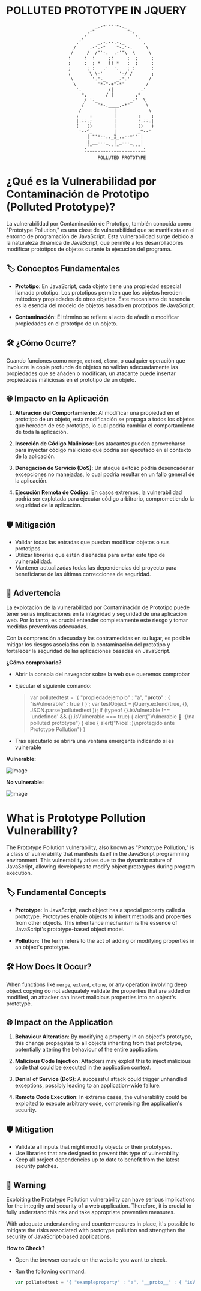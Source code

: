 # POLLUTED PROTOTYPE IN JQUERY
```
                                 _.-*'""'*-._
                              .-"            "-.
                            ,"                  ",
                          .'      _.-.--.-._      ',
                         /     .-'.-"    "-.'-.     \
                        /     /  /"'-.  .-'"\  \     \
                       :     :  :     ;:     ;  ;     ;
                       ;     :  ; *   !! *   :  ;     :
                       ;      ; :   .'  '.   ; :      :
                       :       \ \-'      '-/ /       ;
                        \       '.'-_    _-'.'       /
                         \        '*-"-+"-*'        /
                          '.          /|          .'
                            *,       / |        ,*
                             / '-_            _-'  \
                            /     "*-.____.-*"      \
                           /            |            \
                          :    :        |        ;    ;
                          |.--.;        |        :.--.|
                          (   ()        |        ()   )
                           '--^_        |        _^--'
                              | "'*--.._I_..--*'" |
                              | __..._  | _..._   |
                             .'"      `"'"     ''"'.
                             """""""""""""""""""""""
                                  POLLUTED PROTOTYPE
```
# ¿Qué es la Vulnerabilidad por Contaminación de Prototipo (Polluted Prototype)?

La vulnerabilidad por Contaminación de Prototipo, también conocida como "Prototype Pollution," es una clase de vulnerabilidad que se manifiesta en el entorno de programación de JavaScript. Esta vulnerabilidad surge debido a la naturaleza dinámica de JavaScript, que permite a los desarrolladores modificar prototipos de objetos durante la ejecución del programa.

## 🏷️ Conceptos Fundamentales

- **Prototipo**: En JavaScript, cada objeto tiene una propiedad especial llamada prototipo. Los prototipos permiten que los objetos hereden métodos y propiedades de otros objetos. Este mecanismo de herencia es la esencia del modelo de objetos basado en prototipos de JavaScript.

- **Contaminación**: El término se refiere al acto de añadir o modificar propiedades en el prototipo de un objeto.

## 🛠️ ¿Cómo Ocurre?

Cuando funciones como `merge`, `extend`, `clone`, o cualquier operación que involucre la copia profunda de objetos no validan adecuadamente las propiedades que se añaden o modifican, un atacante puede insertar propiedades maliciosas en el prototipo de un objeto. 

## 🌐 Impacto en la Aplicación

1. **Alteración del Comportamiento**: Al modificar una propiedad en el prototipo de un objeto, esta modificación se propaga a todos los objetos que hereden de ese prototipo, lo cual podría cambiar el comportamiento de toda la aplicación.

2. **Inserción de Código Malicioso**: Los atacantes pueden aprovecharse para inyectar código malicioso que podría ser ejecutado en el contexto de la aplicación.

3. **Denegación de Servicio (DoS)**: Un ataque exitoso podría desencadenar excepciones no manejadas, lo cual podría resultar en un fallo general de la aplicación.

4. **Ejecución Remota de Código**: En casos extremos, la vulnerabilidad podría ser explotada para ejecutar código arbitrario, comprometiendo la seguridad de la aplicación.

## 🛡️ Mitigación

- Validar todas las entradas que puedan modificar objetos o sus prototipos.
- Utilizar librerías que estén diseñadas para evitar este tipo de vulnerabilidad.
- Mantener actualizadas todas las dependencias del proyecto para beneficiarse de las últimas correcciones de seguridad.

## 🚨 Advertencia

La explotación de la vulnerabilidad por Contaminación de Prototipo puede tener serias implicaciones en la integridad y seguridad de una aplicación web. Por lo tanto, es crucial entender completamente este riesgo y tomar medidas preventivas adecuadas.

Con la comprensión adecuada y las contramedidas en su lugar, es posible mitigar los riesgos asociados con la contaminación del prototipo y fortalecer la seguridad de las aplicaciones basadas en JavaScript.

**¿Cómo comprobarlo?**

- Abrir la consola del navegador sobre la web que queremos comprobar
- Ejecutar el siguiente comando:

   > var pollutedtest = '{ "propiedadejemplo" : "a", "__proto__" : { "isVulnerable" : true } }'; var testObject = jQuery.extend(true, {}, JSON.parse(pollutedtest )); if (typeof {}.isVulnerable !== 'undefined' && {}.isVulnerable === true) { alert("Vulnerable 🚨 :(\na polluted prototype") } else { alert("Nice! :)\nprotegido ante Prototype Pollution") }
    
- Tras ejecutarlo se abrirá una ventana emergente indicando si es vulnerable
   
**Vulnerable:**

![image](https://user-images.githubusercontent.com/93614373/175272782-6c8d35cb-a6fd-4713-a97a-6efdd708f43f.png)

**No vulnerable:**

![image](https://user-images.githubusercontent.com/93614373/175272988-f98c1e97-f344-41fd-ae2a-4c0c23722489.png)


# What is Prototype Pollution Vulnerability?

The Prototype Pollution vulnerability, also known as "Prototype Pollution," is a class of vulnerability that manifests itself in the JavaScript programming environment. This vulnerability arises due to the dynamic nature of JavaScript, allowing developers to modify object prototypes during program execution.

## 🏷️ Fundamental Concepts

- **Prototype**: In JavaScript, each object has a special property called a prototype. Prototypes enable objects to inherit methods and properties from other objects. This inheritance mechanism is the essence of JavaScript's prototype-based object model.

- **Pollution**: The term refers to the act of adding or modifying properties in an object's prototype.

## 🛠️ How Does It Occur?

When functions like `merge`, `extend`, `clone`, or any operation involving deep object copying do not adequately validate the properties that are added or modified, an attacker can insert malicious properties into an object's prototype.

## 🌐 Impact on the Application

1. **Behaviour Alteration**: By modifying a property in an object's prototype, this change propagates to all objects inheriting from that prototype, potentially altering the behaviour of the entire application.

2. **Malicious Code Injection**: Attackers may exploit this to inject malicious code that could be executed in the application context.

3. **Denial of Service (DoS)**: A successful attack could trigger unhandled exceptions, possibly leading to an application-wide failure.

4. **Remote Code Execution**: In extreme cases, the vulnerability could be exploited to execute arbitrary code, compromising the application's security.

## 🛡️ Mitigation

- Validate all inputs that might modify objects or their prototypes.
- Use libraries that are designed to prevent this type of vulnerability.
- Keep all project dependencies up to date to benefit from the latest security patches.

## 🚨 Warning

Exploiting the Prototype Pollution vulnerability can have serious implications for the integrity and security of a web application. Therefore, it is crucial to fully understand this risk and take appropriate preventive measures.

With adequate understanding and countermeasures in place, it's possible to mitigate the risks associated with prototype pollution and strengthen the security of JavaScript-based applications.

**How to Check?**

- Open the browser console on the website you want to check.
- Run the following command:

  ```javascript
  var pollutedtest = '{ "exampleproperty" : "a", "__proto__" : { "isVulnerable" : true } }'; var testObject = jQuery.extend(true, {}, JSON.parse(pollutedtest )); if (typeof {}.isVulnerable !== 'undefined' && {}.isVulnerable === true) { alert("Vulnerable 🚨 :(\nA polluted prototype") } else { alert("Nice! :)\nProtected against Prototype Pollution") }
